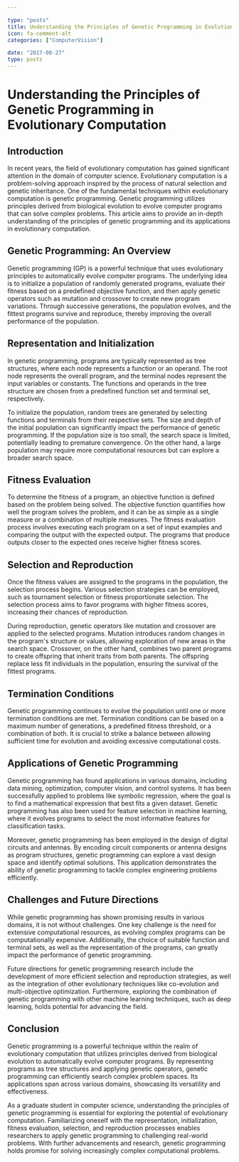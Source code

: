 ```yaml
---

type: "posts"
title: Understanding the Principles of Genetic Programming in Evolutionary Computation
icon: fa-comment-alt
categories: ["ComputerVision"]

date: "2017-08-27"
type: posts
---
```





# Understanding the Principles of Genetic Programming in Evolutionary Computation

## Introduction

In recent years, the field of evolutionary computation has gained significant attention in the domain of computer science. Evolutionary computation is a problem-solving approach inspired by the process of natural selection and genetic inheritance. One of the fundamental techniques within evolutionary computation is genetic programming. Genetic programming utilizes principles derived from biological evolution to evolve computer programs that can solve complex problems. This article aims to provide an in-depth understanding of the principles of genetic programming and its applications in evolutionary computation.

## Genetic Programming: An Overview

Genetic programming (GP) is a powerful technique that uses evolutionary principles to automatically evolve computer programs. The underlying idea is to initialize a population of randomly generated programs, evaluate their fitness based on a predefined objective function, and then apply genetic operators such as mutation and crossover to create new program variations. Through successive generations, the population evolves, and the fittest programs survive and reproduce, thereby improving the overall performance of the population.

## Representation and Initialization

In genetic programming, programs are typically represented as tree structures, where each node represents a function or an operand. The root node represents the overall program, and the terminal nodes represent the input variables or constants. The functions and operands in the tree structure are chosen from a predefined function set and terminal set, respectively.

To initialize the population, random trees are generated by selecting functions and terminals from their respective sets. The size and depth of the initial population can significantly impact the performance of genetic programming. If the population size is too small, the search space is limited, potentially leading to premature convergence. On the other hand, a large population may require more computational resources but can explore a broader search space.

## Fitness Evaluation

To determine the fitness of a program, an objective function is defined based on the problem being solved. The objective function quantifies how well the program solves the problem, and it can be as simple as a single measure or a combination of multiple measures. The fitness evaluation process involves executing each program on a set of input examples and comparing the output with the expected output. The programs that produce outputs closer to the expected ones receive higher fitness scores.

## Selection and Reproduction

Once the fitness values are assigned to the programs in the population, the selection process begins. Various selection strategies can be employed, such as tournament selection or fitness proportionate selection. The selection process aims to favor programs with higher fitness scores, increasing their chances of reproduction.

During reproduction, genetic operators like mutation and crossover are applied to the selected programs. Mutation introduces random changes in the program's structure or values, allowing exploration of new areas in the search space. Crossover, on the other hand, combines two parent programs to create offspring that inherit traits from both parents. The offspring replace less fit individuals in the population, ensuring the survival of the fittest programs.

## Termination Conditions

Genetic programming continues to evolve the population until one or more termination conditions are met. Termination conditions can be based on a maximum number of generations, a predefined fitness threshold, or a combination of both. It is crucial to strike a balance between allowing sufficient time for evolution and avoiding excessive computational costs.

## Applications of Genetic Programming

Genetic programming has found applications in various domains, including data mining, optimization, computer vision, and control systems. It has been successfully applied to problems like symbolic regression, where the goal is to find a mathematical expression that best fits a given dataset. Genetic programming has also been used for feature selection in machine learning, where it evolves programs to select the most informative features for classification tasks.

Moreover, genetic programming has been employed in the design of digital circuits and antennas. By encoding circuit components or antenna designs as program structures, genetic programming can explore a vast design space and identify optimal solutions. This application demonstrates the ability of genetic programming to tackle complex engineering problems efficiently.

## Challenges and Future Directions

While genetic programming has shown promising results in various domains, it is not without challenges. One key challenge is the need for extensive computational resources, as evolving complex programs can be computationally expensive. Additionally, the choice of suitable function and terminal sets, as well as the representation of the programs, can greatly impact the performance of genetic programming.

Future directions for genetic programming research include the development of more efficient selection and reproduction strategies, as well as the integration of other evolutionary techniques like co-evolution and multi-objective optimization. Furthermore, exploring the combination of genetic programming with other machine learning techniques, such as deep learning, holds potential for advancing the field.

## Conclusion

Genetic programming is a powerful technique within the realm of evolutionary computation that utilizes principles derived from biological evolution to automatically evolve computer programs. By representing programs as tree structures and applying genetic operators, genetic programming can efficiently search complex problem spaces. Its applications span across various domains, showcasing its versatility and effectiveness.

As a graduate student in computer science, understanding the principles of genetic programming is essential for exploring the potential of evolutionary computation. Familiarizing oneself with the representation, initialization, fitness evaluation, selection, and reproduction processes enables researchers to apply genetic programming to challenging real-world problems. With further advancements and research, genetic programming holds promise for solving increasingly complex computational problems.